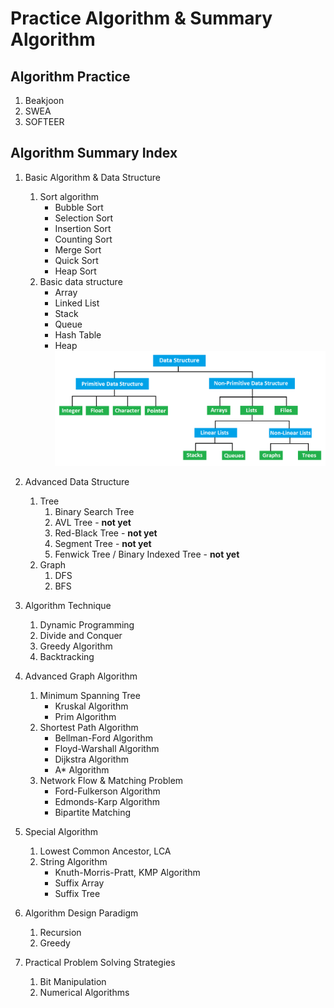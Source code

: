 # Practice Algorithm & Summary Algorithm

## Algorithm Practice

1. Beakjoon
2. SWEA
3. SOFTEER

## Algorithm Summary Index

1. Basic Algorithm & Data Structure  
    1. Sort algorithm
        - Bubble Sort
        - Selection Sort
        - Insertion Sort
        - Counting Sort
        - Merge Sort
        - Quick Sort
        - Heap Sort
    2. Basic data structure
        - Array
        - Linked List
        - Stack
        - Queue
        - Hash Table
        - Heap
    ![data-structure](/assets/data_structure.png)


2. Advanced Data Structure
    1. Tree
        1. Binary Search Tree
        2. AVL Tree - __not yet__
        3. Red-Black Tree - __not yet__
        4. Segment Tree - __not yet__
        5. Fenwick Tree / Binary Indexed Tree - __not yet__
    2. Graph
        1. DFS
        2. BFS


3. Algorithm Technique
    1. Dynamic Programming
    2. Divide and Conquer
    3. Greedy Algorithm
    4. Backtracking


4. Advanced Graph Algorithm
    1. Minimum Spanning Tree
        - Kruskal Algorithm
        - Prim Algorithm
    2. Shortest Path Algorithm
        - Bellman-Ford Algorithm
        - Floyd-Warshall Algorithm
        - Dijkstra Algorithm
        - A* Algorithm
    3. Network Flow & Matching Problem
        - Ford-Fulkerson Algorithm
        - Edmonds-Karp Algorithm
        - Bipartite Matching

5. Special Algorithm
    1. Lowest Common Ancestor, LCA
    2. String Algorithm
        - Knuth-Morris-Pratt, KMP Algorithm
        - Suffix Array
        - Suffix Tree

6. Algorithm Design Paradigm
    1. Recursion
    2. Greedy

7. Practical Problem Solving Strategies
    1. Bit Manipulation
    2. Numerical Algorithms